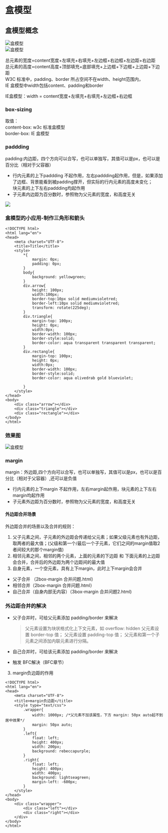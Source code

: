 # 盒模型

## 盒模型概念

 ![盒模型](./标准盒模型.png)  
 ![盒模型](./ie盒模型.png)  

总元素的宽度=content宽度+左填充+右填充+左边框+右边框+左边距+右边距   
总元素的高度=content高度+顶部填充+底部填充+上边框+下边框+上边距+下边距   
W3C 标准中，padding、border 所占空间不在width、height范围内，  
IE 盒模型中width包括content、padding和border   


IE盒模型：width = content宽度+左填充+右填充+左边框+右边框   


### box-sizing
取值：  
content-box: w3c 标准盒模型  
border-box: IE 盒模型  



### paddding
padding:内边距，四个方向可以合写，也可以单独写，其值可以是px，也可以是百分比（相对于父容器）
- 行内元素的上下paddding 不起作用，左右paddding起作用，但是，如果添加了边框、背景能看到被padding撑开，但实际的行内元素的高度未变化；   
  块元素的上下左右paddding均起作用   
- 子元素内边距为百分数时，参照物为父元素的宽度，和高度无关   


![](./行内元素的margin-padding.png)
### 盒模型的小应用-制作三角形和箭头

```
<!DOCTYPE html>
<html lang="en">
<head>
    <meta charset="UTF-8">
    <title>Title</title>
    <style>
        *{
            margin: 0px;
            padding: 0px;
        }
        body{
            background: yellowgreen;
        }
        div.arrow{
            height: 100px;
            width:100px;
            border-top:10px solid mediumvioletred;
            border-left:10px solid mediumvioletred;
            transform: rotate(225deg);
        }
        div.triangle{
            margin-top: 100px;
            height: 0px;
            width:0px;
            border-width: 100px;
            border-style:solid;
            border-color: aqua transparent transparent transparent;
        }
        div.rectangle{
            margin-top: 100px;
            height: 0px;
            width:0px;
            border-width: 100px;
            border-style:solid;
            border-color: aqua olivedrab gold blueviolet;

        }
    </style>
</head>
<body>
    <div class="arrow"></div>
    <div class="triangle"></div>
    <div class="rectangle"></div>
</body>
</html>
```
### 效果图
 ![盒模型](./box2.png)

### margin
margin：外边距,四个方向可以合写，也可以单独写，其值可以是px，也可以是百分比（相对于父容器）,还可以是负值   
- 行内元素的上下margin 不起作用，左右margin起作用，块元素的上下左右margin均起作用   
- 子元素外边距为百分数时，参照物为父元素的宽度，和高度无关  


#### 外边距合并场景
外边距合并的场景以及合并的规则：
1. 父子元素之间，子元素的外边距会传递给父元素；如果父级元素也有外边距，取两者的最大值；(父级和第一个/最后一个子元素，它们之间的margin值取2者间较大的那个margin值)
2. 相邻元素之间，相邻的两个元素，上面的元素的下边距 和 下面元素的上边距会合并，合并后的外边距为两个边距间的最大值
3. 自身元素，一个空元素，具有上下margin，此时上下margin会合并

- 父子合并 （2box-margin 合并问题.html）
- 相邻合并（2box-margin 合并问题.html）
- 自己合并（自身内部无内容）（3box-margin 合并问题2.html)
 
### 外边距合并的解决

- 父子合并时，可给父元素添加 padding/border 来解决
    > 父元素设置为块状格式化上下文元素，如 overflow: hidden
    > 父元素设置 border-top 值；
    > 父元素设置 padding-top 值；
    > 父元素和第一个子元素之间添加内联元素进行分隔。

- 自己合并时，可给该元素添加 padding/border 来解决
- 触发 BFC解决（BFC章节）

3. margin负边距的作用
```
<!DOCTYPE html>
<html lang="en">
<head>
    <meta charset="UTF-8">
    <title>margin负边距</title>
    <style type="text/css">
        .wrapper{
            width: 1000px; /*父元素不加该属性，下方 margin: 50px auto起不到居中效果*/
            margin: 50px auto;
        }
        .left{
            float: left;
            height: 400px;
            width: 200px;
            background: rebeccapurple;
        }
        .right{
            float: left;
            height: 400px;
            width: 400px;
            background: lightseagreen;
            margin-left: -600px;
        }
    </style>
</head>
<body>
    <div class="wrapper">
        <div class="left"></div>
        <div class="right"></div>
    </div>
</body>
</html>
```



